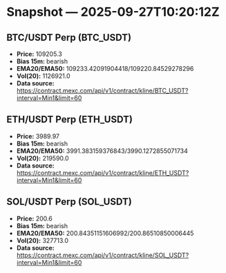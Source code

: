 # Snapshot — 2025-09-27T10:20:12Z

## BTC/USDT Perp (BTC_USDT)
- **Price:** 109205.3
- **Bias 15m:** bearish
- **EMA20/EMA50:** 109233.42091904418/109220.84529278296
- **Vol(20):** 1126921.0
- **Data source:** https://contract.mexc.com/api/v1/contract/kline/BTC_USDT?interval=Min1&limit=60

## ETH/USDT Perp (ETH_USDT)
- **Price:** 3989.97
- **Bias 15m:** bearish
- **EMA20/EMA50:** 3991.383159376843/3990.1272855071734
- **Vol(20):** 219590.0
- **Data source:** https://contract.mexc.com/api/v1/contract/kline/ETH_USDT?interval=Min1&limit=60

## SOL/USDT Perp (SOL_USDT)
- **Price:** 200.6
- **Bias 15m:** bearish
- **EMA20/EMA50:** 200.84351151606992/200.86510850006445
- **Vol(20):** 327713.0
- **Data source:** https://contract.mexc.com/api/v1/contract/kline/SOL_USDT?interval=Min1&limit=60
